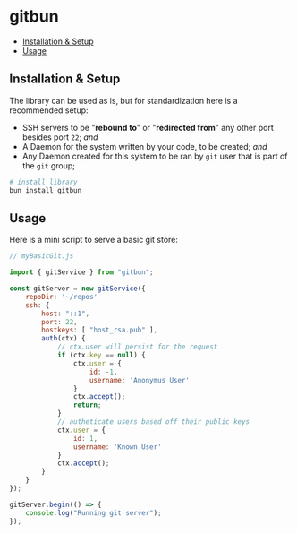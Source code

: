 # gitbun
- [Installation \& Setup](#installation--setup)
- [Usage](#usage)

## Installation & Setup

The library can be used as is, but for standardization here is a recommended setup:
- SSH servers to be "**rebound to**" or "**redirected from**" any other port besides port `22`; *and*
- A Daemon for the system written by your code, to be created; *and*
- Any Daemon created for this system to be ran by `git` user that is part of the `git` group;

```sh
# install library
bun install gitbun
```

## Usage
Here is a mini script to serve a basic git store:
```js
// myBasicGit.js

import { gitService } from "gitbun";

const gitServer = new gitService({
	repoDir: '~/repos'
	ssh: {
		host: "::1",
		port: 22,
		hostkeys: [ "host_rsa.pub" ],
		auth(ctx) {
			// ctx.user will persist for the request
			if (ctx.key == null) {
				ctx.user = {
					id: -1,
					username: 'Anonymus User'
				}
				ctx.accept();
				return;
			}
			// autheticate users based off their public keys
			ctx.user = {
				id: 1,
				username: 'Known User'
			}
			ctx.accept();
		}
	}
});

gitServer.begin(() => {
	console.log("Running git server");
});
```
